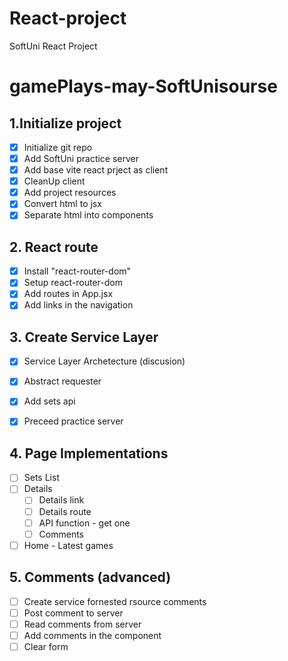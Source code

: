 # React-project
SoftUni React Project


# gamePlays-may-SoftUnisourse

## 1.Initialize project
 - [x] Initialize git repo
 - [x] Add SoftUni practice server
 - [x] Add base vite react prject as client
 - [x] CleanUp client
 - [x] Add project resources
 - [x] Convert html to jsx
 - [x] Separate html into components 

## 2. React route
 - [x] Install "react-router-dom"
 - [x] Setup react-router-dom
 - [x] Add routes in App.jsx
 - [x] Add links in the navigation

## 3. Create Service Layer
- [x] Service Layer Archetecture (discusion)
- [x] Abstract requester
- [x] Add sets api 
- [x] Preceed practice server 
  

## 4. Page Implementations
 - [ ] Sets List
 - [ ] Details
     - [ ] Details link
     - [ ] Details route
     - [ ] API function - get one
     - [ ] Comments
 - [ ] Home - Latest games

## 5. Comments (advanced)
 - [ ] Create service fornested rsource comments
 - [ ] Post comment to server
 - [ ] Read comments from server
 - [ ] Add comments in the component
 - [ ] Clear form
